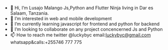 - 👋 Hi, I’m Lusajo Malango Js,Python and Flutter Ninja living in Dar es Salaam, Tanzania.
- 👀 I’m interested in web and mobile development 
- 🌱 I’m currently learning javascript for frontend and python for backend 
- 💞️ I’m looking to collaborate on any project concencerned Js and Python
- 📫 How to reach me twitter @luckybyc email:luckybyc@gmail.com whatsapp&calls:+255746 777 775

<!---
luckybyc/luckybyc is a ✨ special ✨ repository because its `README.md` (this file) appears on your GitHub profile.
You can click the Preview link to take a look at your changes.
--->
